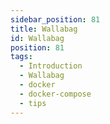 ```yaml
---
sidebar_position: 81
title: Wallabag
id: Wallabag
position: 81
tags:
  - Introduction
  - Wallabag
  - docker
  - docker-compose
  - tips
---
```

